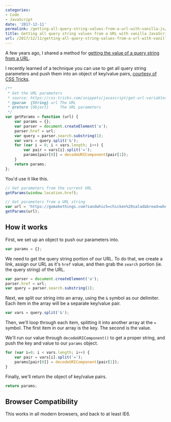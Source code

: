 ```yaml
---
categories:
- Code
- JavaScript
date: '2017-12-11'
permalink: /getting-all-query-string-values-from-a-url-with-vanilla-js/
title: Getting all query string values from a URL with vanilla JavaScript
url: /2017/12/11/getting-all-query-string-values-from-a-url-with-vanilla-js
---
```


A few years ago, I shared a method for [getting the value of a query string from a URL](/how-to-get-the-value-of-a-querystring-with-native-javascript/).

I recently learned of a technique you can use to get all query string parameters and push them into an object of key/value pairs, [courtesy of CSS Tricks](https://css-tricks.com/snippets/javascript/get-url-variables/).

```js
/**
 * Get the URL parameters
 * source: https://css-tricks.com/snippets/javascript/get-url-variables/
 * @param  {String} url The URL
 * @return {Object}     The URL parameters
 */
var getParams = function (url) {
	var params = {};
	var parser = document.createElement('a');
	parser.href = url;
	var query = parser.search.substring(1);
	var vars = query.split('&');
	for (var i = 0; i < vars.length; i++) {
		var pair = vars[i].split('=');
		params[pair[0]] = decodeURIComponent(pair[1]);
	}
	return params;
};
```

You'd use it like this.

```js
// Get parameters from the current URL
getParams(window.location.href);

// Get parameters from a URL string
var url = 'https://gomakethings.com?sandwhich=chicken%20salad&bread=wheat';
getParams(url);
```

## How it works

First, we set up an object to push our parameters into.

```js
var params = {};
```

We need to get the query string portion of our URL. To do that, we create a link, assign our URL as it's `href` value, and then grab the `search` portion (ie. the query string) of the URL.

```js
var parser = document.createElement('a');
parser.href = url;
var query = parser.search.substring(1);
```

Next, we split our string into an array, using the `&` symbol as our delimiter. Each item in the array will be a separate key/value pair.

```js
var vars = query.split('&');
```

Then, we'll loop through each item, splitting it into another array at the `=` symbol. The first item in our array is the key. The second is the value.

We'll run our value through `decodeURIComponent()` to get a proper string, and push the key and value to our `params` object.

```js
for (var i=0; i < vars.length; i++) {
	var pair = vars[i].split('=');
	params[pair[0]] = decodeURIComponent(pair[1]);
}
```

Finally, we'll return the object of key/value pairs.

```js
return params;
```

## Browser Compatibility

This works in all modern browsers, and back to at least IE6.